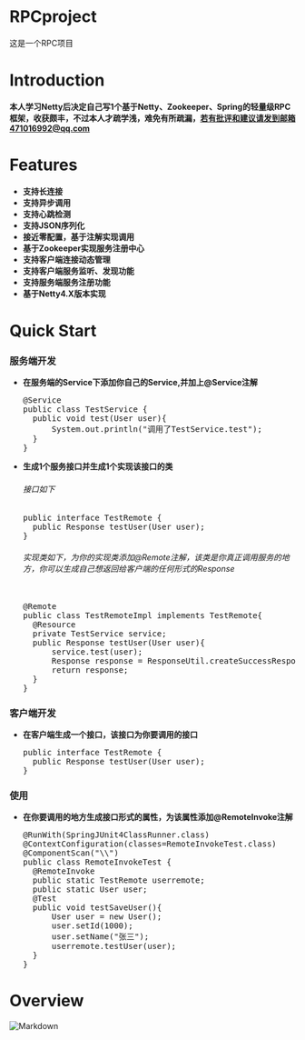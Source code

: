 # RPCproject
这是一个RPC项目
# Introduction 

**本人学习Netty后决定自己写1个基于Netty、Zookeeper、Spring的轻量级RPC框架，收获颇丰，不过本人才疏学浅，难免有所疏漏，若有批评和建议请发到邮箱471016992@qq.com**

# Features

- **支持长连接**
- **支持异步调用**
- **支持心跳检测**
- **支持JSON序列化**
- **接近零配置，基于注解实现调用**
- **基于Zookeeper实现服务注册中心**
- **支持客户端连接动态管理**
- **支持客户端服务监听、发现功能**
- **支持服务端服务注册功能**
- **基于Netty4.X版本实现**

# Quick Start

### 服务端开发

- **在服务端的Service下添加你自己的Service,并加上@Service注解**

  <pre>
  @Service
  public class TestService {
  	public void test(User user){
  		System.out.println("调用了TestService.test");
  	}
  }
  </pre>

- **生成1个服务接口并生成1个实现该接口的类**

  ###### 接口如下

  <pre>
  public interface TestRemote {
  	public Response testUser(User user);  
  }
  </pre>

  ###### 实现类如下，为你的实现类添加@Remote注解，该类是你真正调用服务的地方，你可以生成自己想返回给客户端的任何形式的Response

  <pre> 
  @Remote
  public class TestRemoteImpl implements TestRemote{
  	@Resource
  	private TestService service;
  	public Response testUser(User user){
  		service.test(user);
  		Response response = ResponseUtil.createSuccessResponse(user);
  		return response;
  	}
  }	
  </pre>

### 客户端开发

- **在客户端生成一个接口，该接口为你要调用的接口**

  <pre>
  public interface TestRemote {
  	public Response testUser(User user);
  }
  </pre>

### 使用

- **在你要调用的地方生成接口形式的属性，为该属性添加@RemoteInvoke注解**

  <pre>
  @RunWith(SpringJUnit4ClassRunner.class)
  @ContextConfiguration(classes=RemoteInvokeTest.class)
  @ComponentScan("\\")
  public class RemoteInvokeTest {
  	@RemoteInvoke
  	public static TestRemote userremote;
  	public static User user;
  	@Test
  	public void testSaveUser(){
  		User user = new User();
  		user.setId(1000);
  		user.setName("张三");
  		userremote.testUser(user);
  	}
  }	
  </pre>



# Overview

![Markdown](https://s1.ax1x.com/2018/07/06/PZK3SP.png)

